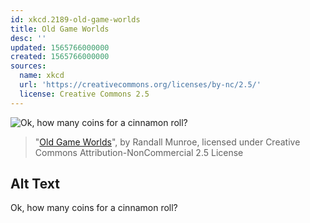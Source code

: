 ```yaml
---
id: xkcd.2189-old-game-worlds
title: Old Game Worlds
desc: ''
updated: 1565766000000
created: 1565766000000
sources:
  name: xkcd
  url: 'https://creativecommons.org/licenses/by-nc/2.5/'
  license: Creative Commons 2.5
---
```

![Ok, how many coins for a cinnamon roll?](https://imgs.xkcd.com/comics/old_game_worlds.png)
> "[Old Game Worlds](https://xkcd.com/2189/)", by Randall Munroe, licensed under Creative Commons Attribution-NonCommercial 2.5 License

## Alt Text
Ok, how many coins for a cinnamon roll?
